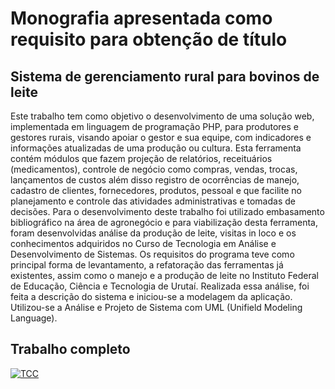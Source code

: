 
# Monografia apresentada como requisito para obtenção de título
## Sistema de gerenciamento rural para bovinos de leite
Este trabalho tem como objetivo o desenvolvimento de uma solução web, implementada em linguagem de programação PHP, para produtores e gestores rurais, visando apoiar o gestor e sua equipe, com indicadores e informações atualizadas de uma produção ou cultura. Esta ferramenta contém módulos que fazem projeção de relatórios, receituários (medicamentos), controle de negócio como compras, vendas, trocas, lançamentos de custos além disso registro de ocorrências de manejo, cadastro de clientes, fornecedores, produtos, pessoal e que facilite no planejamento e controle das atividades administrativas e tomadas de decisões. Para o desenvolvimento deste trabalho foi utilizado embasamento bibliográfico na área de agronegócio e para viabilização desta ferramenta, foram desenvolvidas análise da produção de leite, visitas in loco e os conhecimentos adquiridos no Curso de Tecnologia em Análise e Desenvolvimento de Sistemas. Os requisitos do programa teve como principal forma de levantamento, a refatoração das ferramentas já existentes, assim como o manejo e a produção de leite no Instituto Federal de Educação, Ciência e Tecnologia de Urutaí. Realizada essa análise, foi feita a descrição do sistema e iniciou-se a modelagem da aplicação. Utilizou-se a Análise e Projeto de Sistema com UML (Unifield Modeling Language).

## Trabalho completo
[
![TCC](https://raw.githubusercontent.com/marcoantonioq/sistema-gestao-rural/master/demo/sistema_rural.png)
](https://www.dropbox.com/s/movc6i2fzq4zq1t/monografia-final.pdf?dl=0)
